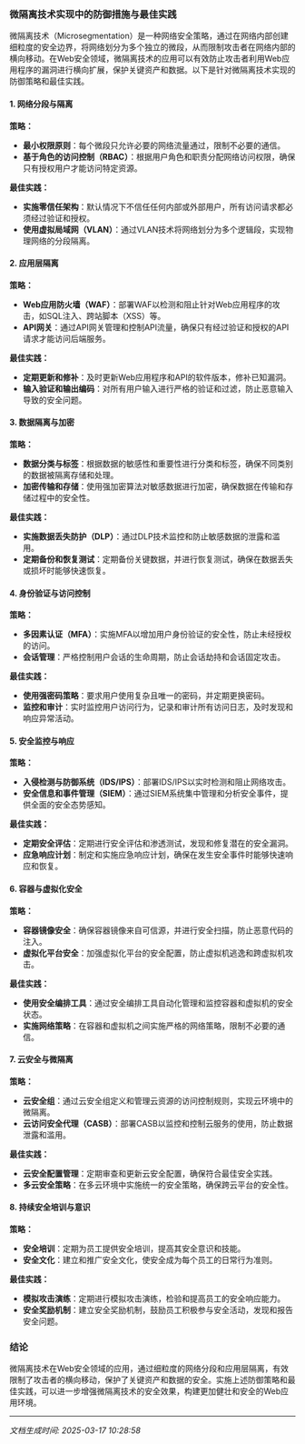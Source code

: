 ### 微隔离技术实现中的防御措施与最佳实践

微隔离技术（Microsegmentation）是一种网络安全策略，通过在网络内部创建细粒度的安全边界，将网络划分为多个独立的微段，从而限制攻击者在网络内部的横向移动。在Web安全领域，微隔离技术的应用可以有效防止攻击者利用Web应用程序的漏洞进行横向扩展，保护关键资产和数据。以下是针对微隔离技术实现的防御策略和最佳实践。

#### 1. 网络分段与隔离

**策略：**
- **最小权限原则**：每个微段只允许必要的网络流量通过，限制不必要的通信。
- **基于角色的访问控制（RBAC）**：根据用户角色和职责分配网络访问权限，确保只有授权用户才能访问特定资源。

**最佳实践：**
- **实施零信任架构**：默认情况下不信任任何内部或外部用户，所有访问请求都必须经过验证和授权。
- **使用虚拟局域网（VLAN）**：通过VLAN技术将网络划分为多个逻辑段，实现物理网络的分段隔离。

#### 2. 应用层隔离

**策略：**
- **Web应用防火墙（WAF）**：部署WAF以检测和阻止针对Web应用程序的攻击，如SQL注入、跨站脚本（XSS）等。
- **API网关**：通过API网关管理和控制API流量，确保只有经过验证和授权的API请求才能访问后端服务。

**最佳实践：**
- **定期更新和修补**：及时更新Web应用程序和API的软件版本，修补已知漏洞。
- **输入验证和输出编码**：对所有用户输入进行严格的验证和过滤，防止恶意输入导致的安全问题。

#### 3. 数据隔离与加密

**策略：**
- **数据分类与标签**：根据数据的敏感性和重要性进行分类和标签，确保不同类别的数据被隔离存储和处理。
- **加密传输和存储**：使用强加密算法对敏感数据进行加密，确保数据在传输和存储过程中的安全性。

**最佳实践：**
- **实施数据丢失防护（DLP）**：通过DLP技术监控和防止敏感数据的泄露和滥用。
- **定期备份和恢复测试**：定期备份关键数据，并进行恢复测试，确保在数据丢失或损坏时能够快速恢复。

#### 4. 身份验证与访问控制

**策略：**
- **多因素认证（MFA）**：实施MFA以增加用户身份验证的安全性，防止未经授权的访问。
- **会话管理**：严格控制用户会话的生命周期，防止会话劫持和会话固定攻击。

**最佳实践：**
- **使用强密码策略**：要求用户使用复杂且唯一的密码，并定期更换密码。
- **监控和审计**：实时监控用户访问行为，记录和审计所有访问日志，及时发现和响应异常活动。

#### 5. 安全监控与响应

**策略：**
- **入侵检测与防御系统（IDS/IPS）**：部署IDS/IPS以实时检测和阻止网络攻击。
- **安全信息和事件管理（SIEM）**：通过SIEM系统集中管理和分析安全事件，提供全面的安全态势感知。

**最佳实践：**
- **定期安全评估**：定期进行安全评估和渗透测试，发现和修复潜在的安全漏洞。
- **应急响应计划**：制定和实施应急响应计划，确保在发生安全事件时能够快速响应和恢复。

#### 6. 容器与虚拟化安全

**策略：**
- **容器镜像安全**：确保容器镜像来自可信源，并进行安全扫描，防止恶意代码的注入。
- **虚拟化平台安全**：加强虚拟化平台的安全配置，防止虚拟机逃逸和跨虚拟机攻击。

**最佳实践：**
- **使用安全编排工具**：通过安全编排工具自动化管理和监控容器和虚拟机的安全状态。
- **实施网络策略**：在容器和虚拟机之间实施严格的网络策略，限制不必要的通信。

#### 7. 云安全与微隔离

**策略：**
- **云安全组**：通过云安全组定义和管理云资源的访问控制规则，实现云环境中的微隔离。
- **云访问安全代理（CASB）**：部署CASB以监控和控制云服务的使用，防止数据泄露和滥用。

**最佳实践：**
- **云安全配置管理**：定期审查和更新云安全配置，确保符合最佳安全实践。
- **多云安全策略**：在多云环境中实施统一的安全策略，确保跨云平台的安全性。

#### 8. 持续安全培训与意识

**策略：**
- **安全培训**：定期为员工提供安全培训，提高其安全意识和技能。
- **安全文化**：建立和推广安全文化，使安全成为每个员工的日常行为准则。

**最佳实践：**
- **模拟攻击演练**：定期进行模拟攻击演练，检验和提高员工的安全响应能力。
- **安全奖励机制**：建立安全奖励机制，鼓励员工积极参与安全活动，发现和报告安全问题。

### 结论

微隔离技术在Web安全领域的应用，通过细粒度的网络分段和应用层隔离，有效限制了攻击者的横向移动，保护了关键资产和数据的安全。实施上述防御策略和最佳实践，可以进一步增强微隔离技术的安全效果，构建更加健壮和安全的Web应用环境。

---

*文档生成时间: 2025-03-17 10:28:58*

